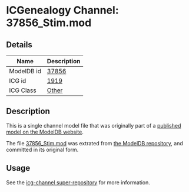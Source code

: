# ICGenealogy Channel: 37856\_Stim.mod

## Details

Name | Description
---- | -----------
ModelDB id | [37856](http://senselab.med.yale.edu/ModelDB/ShowModel.cshtml?model=37856)
ICG id | [1919](http://icg.neurotheory.ox.ac.uk/channels/other/1919)
ICG Class | [Other](http://icg.neurotheory.ox.ac.uk/channels/other)

## Description

This is a single channel model file that was originally part of a [published model on the ModelDB website](http://senselab.med.yale.edu/mModelDB/ShowModel.cshtml?model=37856).

The file [37856\_Stim.mod](37856_Stim.mod) was extrated from [the ModelDB repository](http://senselab.med.yale.edu/ModelDB/ShowModel.cshtml?model=37856), and committed in its original form.

## Usage

See the [icg-channel super-repository](https://github.com/icgenealogy/icg-channels) for more information.